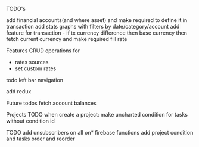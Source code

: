 TODO's

add financial accounts(and where asset) and make required to define it in transaction
add stats graphs with filters by date/category/account
add feature for transaction - if tx currency difference then base currency then fetch current currency and make required fill rate


Features
CRUD operations for
* rates sources
* set custom rates

todo left bar navigation

add redux


Future todos
fetch account balances

Projects
TODO
when create a project:
make uncharted condition for tasks without condition id

TODO 
add unsubscribers on all on* firebase functions
add project condition and tasks order and reorder

